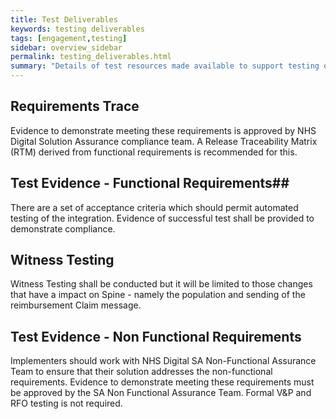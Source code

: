```yaml
---
title: Test Deliverables
keywords: testing deliverables
tags: [engagement,testing]
sidebar: overview_sidebar
permalink: testing_deliverables.html
summary: "Details of test resources made available to support testing of Prescription Exemption Checking Service integrations"
---
```

## Requirements Trace ##

Evidence to demonstrate meeting these requirements is approved by NHS Digital Solution Assurance compliance team. A Release Traceability Matrix (RTM) derived from functional requirements is recommended for this.

## Test Evidence - Functional Requirements##

There are a set of acceptance criteria which should permit automated testing of the integration.  Evidence of successful test shall be provided to demonstrate compliance.

## Witness Testing ##

Witness Testing shall be conducted but it will be limited to those changes that have a impact on Spine - namely the population and sending of the reimbursement Claim message.

## Test Evidence - Non Functional Requirements ##

Implementers should work with NHS Digital SA Non-Functional Assurance Team to ensure that their solution addresses the non-functional requirements. Evidence to demonstrate meeting these requirements must be approved by the SA Non Functional Assurance Team. Formal V&P and RFO testing is not required.
